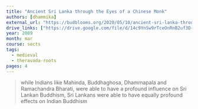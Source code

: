 ```yaml
---
title: "Ancient Sri Lanka through the Eyes of a Chinese Monk"
authors: [dhammika]
external_url: "https://budblooms.org/2020/05/10/ancient-sri-lanka-through-the-eyes-of-a-chinese-monk/"
drive_links: ["https://drive.google.com/file/d/14c9YnSw9rTceOnRnB2uf3D-oDugj-iG6/view?usp=drivesdk"]
year: 2009
month: mar
course: sects
tags:
  - medieval
  - theravada-roots
pages: 4
---
```


> while Indians like Mahinda, Buddhaghosa, Dhammapala and Ramachandra Bharati, were able to have a profound influence on Sri Lankan Buddhism, Sri Lankans were able to have equally profound effects on Indian Buddhism

